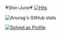 💗Shin-June💗
[![Hits](https://hits.seeyoufarm.com/api/count/incr/badge.svg?url=https%3A%2F%2Fgithub.com%2Fjueunx0x&count_bg=%23FF7CBE&title_bg=%23FFCDF0&icon=&icon_color=%23E7E7E7&title=hits&edge_flat=false)](https://hits.seeyoufarm.com)

![Anurag's GitHub stats](https://github-readme-stats.vercel.app/api?username=jueunx0x&theme=dracula&show_icons=true)

[![Solved.ac Profile](http://mazassumnida.wtf/api/v2/generate_badge?boj=dustttt)](https://solved.ac/dustttt/)
<!--
### Hi there 👋
**jueunx0x/jueunx0x** is a ✨ _special_ ✨ repository because its `README.md` (this file) appears on your GitHub profile.

Here are some ideas to get you started:

- 🔭 I’m currently working on ...
- 🌱 I’m currently learning ...
- 👯 I’m looking to collaborate on ...
- 🤔 I’m looking for help with ...
- 💬 Ask me about ...
- 📫 How to reach me: ...
- 😄 Pronouns: ...
- ⚡ Fun fact: ...
-->
